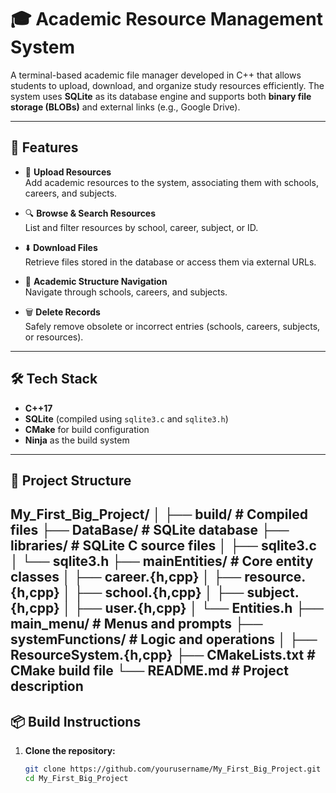 # 🎓 Academic Resource Management System

A terminal-based academic file manager developed in C++ that allows students to upload, download, and organize study resources efficiently. The system uses **SQLite** as its database engine and supports both **binary file storage (BLOBs)** and external links (e.g., Google Drive).

---

## 🚀 Features

- 📁 **Upload Resources**  
  Add academic resources to the system, associating them with schools, careers, and subjects.

- 🔍 **Browse & Search Resources**  
  List and filter resources by school, career, subject, or ID.

- ⬇️ **Download Files**  
  Retrieve files stored in the database or access them via external URLs.

- 🏫 **Academic Structure Navigation**  
  Navigate through schools, careers, and subjects.

- 🗑️ **Delete Records**  
  Safely remove obsolete or incorrect entries (schools, careers, subjects, or resources).

---

## 🛠️ Tech Stack

- **C++17**
- **SQLite** (compiled using `sqlite3.c` and `sqlite3.h`)
- **CMake** for build configuration
- **Ninja** as the build system

---

## 📁 Project Structure

My_First_Big_Project/
│
├── build/ # Compiled files
├── DataBase/ # SQLite database
├── libraries/ # SQLite C source files
│ ├── sqlite3.c
│ └── sqlite3.h
├── mainEntities/ # Core entity classes
│ ├── career.{h,cpp}
│ ├── resource.{h,cpp}
│ ├── school.{h,cpp}
│ ├── subject.{h,cpp}
│ ├── user.{h,cpp}
│ └── Entities.h
├── main_menu/ # Menus and prompts
├── systemFunctions/ # Logic and operations
│ ├── ResourceSystem.{h,cpp}
├── CMakeLists.txt # CMake build file
└── README.md # Project description
---

## 📦 Build Instructions

1. **Clone the repository:**

   ```bash
   git clone https://github.com/yourusername/My_First_Big_Project.git
   cd My_First_Big_Project
